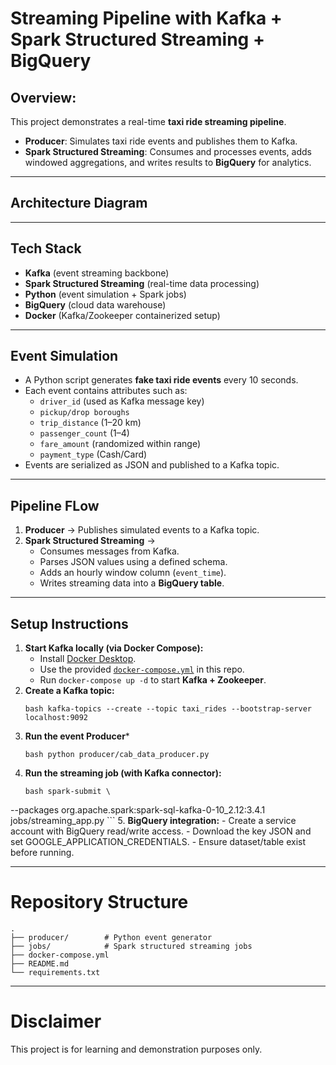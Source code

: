 # Streaming Pipeline with Kafka + Spark Structured Streaming + BigQuery

## Overview:
This project demonstrates a real-time **taxi ride streaming pipeline**.  
- **Producer**: Simulates taxi ride events and publishes them to Kafka.  
- **Spark Structured Streaming**: Consumes and processes events, adds windowed aggregations, and writes results to **BigQuery** for analytics.  

---

## Architecture Diagram

---

## Tech Stack
- **Kafka** (event streaming backbone)  
- **Spark Structured Streaming** (real-time data processing)  
- **Python** (event simulation + Spark jobs)  
- **BigQuery** (cloud data warehouse)  
- **Docker** (Kafka/Zookeeper containerized setup) 

---

## Event Simulation
- A Python script generates **fake taxi ride events** every 10 seconds.  
- Each event contains attributes such as:  
  - `driver_id` (used as Kafka message key)  
  - `pickup/drop boroughs`  
  - `trip_distance` (1–20 km)  
  - `passenger_count` (1–4)  
  - `fare_amount` (randomized within range)  
  - `payment_type` (Cash/Card)  
- Events are serialized as JSON and published to a Kafka topic.

---

## Pipeline FLow
1. **Producer** → Publishes simulated events to a Kafka topic.  
2. **Spark Structured Streaming** →  
   - Consumes messages from Kafka.  
   - Parses JSON values using a defined schema.  
   - Adds an hourly window column (`event_time`).  
   - Writes streaming data into a **BigQuery table**.

---

## Setup Instructions
1. **Start Kafka locally (via Docker Compose):**  
   - Install [Docker Desktop](https://www.docker.com/products/docker-desktop/).  
   - Use the provided [`docker-compose.yml`](./docker-compose.yml) in this repo.
   - Run `docker-compose up -d` to start **Kafka + Zookeeper**.  
2. **Create a Kafka topic:**  
   ``` 
   bash kafka-topics --create --topic taxi_rides --bootstrap-server localhost:9092
   ```
3. **Run the event Producer***
    ``` 
    bash python producer/cab_data_producer.py
    ```
4.	**Run the streaming job (with Kafka connector):**
    ```
    bash spark-submit \
  --packages org.apache.spark:spark-sql-kafka-0-10_2.12:3.4.1 \
  jobs/streaming_app.py
    ```
5.  **BigQuery integration:**
    - Create a service account with BigQuery read/write access.
    - Download the key JSON and set GOOGLE_APPLICATION_CREDENTIALS.
    - Ensure dataset/table exist before running.

---

# Repository Structure
```
.
├── producer/        # Python event generator
├── jobs/            # Spark structured streaming jobs
├── docker-compose.yml
├── README.md
└── requirements.txt
```
---

# Disclaimer
This project is for learning and demonstration purposes only.